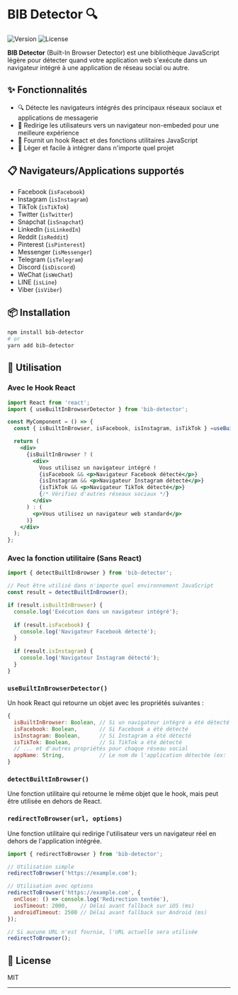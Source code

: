 # BIB Detector 🔍

![Version](https://img.shields.io/badge/version-1.2.0-brightgreen)
![License](https://img.shields.io/badge/license-MIT-blue)

**BIB Detector** (Built-In Browser Detector) est une bibliothèque JavaScript légère pour détecter quand votre application web s'exécute dans un navigateur intégré à une application de réseau social ou autre.

## ✨ Fonctionnalités

- 🔍 Détecte les navigateurs intégrés des principaux réseaux sociaux et applications de messagerie
- 🔄 Redirige les utilisateurs vers un navigateur non-embeded pour une meilleure expérience
- 🧩 Fournit un hook React et des fonctions utilitaires JavaScript
- 📱 Léger et facile à intégrer dans n'importe quel projet

## 📋 Navigateurs/Applications supportés

- Facebook (`isFacebook`)
- Instagram (`isInstagram`)
- TikTok (`isTikTok`)
- Twitter (`isTwitter`)
- Snapchat (`isSnapchat`)
- LinkedIn (`isLinkedIn`)
- Reddit (`isReddit`)
- Pinterest (`isPinterest`)
- Messenger (`isMessenger`)
- Telegram (`isTelegram`)
- Discord (`isDiscord`)
- WeChat (`isWeChat`)
- LINE (`isLine`)
- Viber (`isViber`)

## 📦 Installation

```bash
npm install bib-detector
# or
yarn add bib-detector
```

## 💪 Utilisation

### Avec le Hook React

```jsx
import React from 'react';
import { useBuiltInBrowserDetector } from 'bib-detector';

const MyComponent = () => {
  const { isBuiltInBrowser, isFacebook, isInstagram, isTikTok } =useBuiltInBrowserDetector();

  return (
    <div>
      {isBuiltInBrowser ? (
        <div>
          Vous utilisez un navigateur intégré !
          {isFacebook && <p>Navigateur Facebook détecté</p>}
          {isInstagram && <p>Navigateur Instagram détecté</p>}
          {isTikTok && <p>Navigateur TikTok détecté</p>}
          {/* Vérifiez d'autres réseaux sociaux */}
        </div>
      ) : (
        <p>Vous utilisez un navigateur web standard</p>
      )}
    </div>
  );
};
```

### Avec la fonction utilitaire (Sans React)

```js
import { detectBuiltInBrowser } from 'bib-detector';

// Peut être utilisé dans n'importe quel environnement JavaScript
const result = detectBuiltInBrowser();

if (result.isBuiltInBrowser) {
  console.log('Exécution dans un navigateur intégré');
  
  if (result.isFacebook) {
    console.log('Navigateur Facebook détecté');
  }
  
  if (result.isInstagram) {
    console.log('Navigateur Instagram détecté');
  }
}
```

### `useBuiltInBrowserDetector()`

Un hook React qui retourne un objet avec les propriétés suivantes :

```javascript
{
  isBuiltInBrowser: Boolean, // Si un navigateur intégré a été détecté
  isFacebook: Boolean,       // Si Facebook a été détecté
  isInstagram: Boolean,      // Si Instagram a été détecté
  isTikTok: Boolean,         // Si TikTok a été détecté
  // ... et d'autres propriétés pour chaque réseau social
  appName: String,           // Le nom de l'application détectée (ex: 'Facebook', 'Instagram', etc.)
}
```

### `detectBuiltInBrowser()`

Une fonction utilitaire qui retourne le même objet que le hook, mais peut être utilisée en dehors de React.

### `redirectToBrowser(url, options)`

Une fonction utilitaire qui redirige l'utilisateur vers un navigateur réel en dehors de l'application intégrée.

```javascript
import { redirectToBrowser } from 'bib-detector';

// Utilisation simple
redirectToBrowser('https://example.com');

// Utilisation avec options
redirectToBrowser('https://example.com', {
  onClose: () => console.log('Redirection tentée'),
  iosTimeout: 2000,    // Délai avant fallback sur iOS (ms)
  androidTimeout: 2500 // Délai avant fallback sur Android (ms)
});

// Si aucune URL n'est fournie, l'URL actuelle sera utilisée
redirectToBrowser();
```

## 📄 License

MIT

---